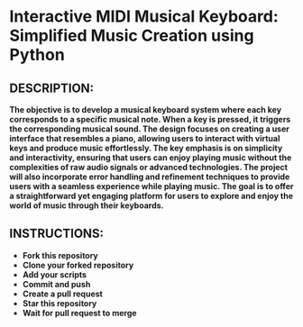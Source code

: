 # Interactive MIDI Musical Keyboard: Simplified Music Creation using Python


## DESCRIPTION:
<b>The objective is to develop a musical keyboard system where each key corresponds to a specific musical note. When a key is pressed, it triggers the corresponding musical sound. The design focuses on creating a user interface that resembles a piano, allowing users to interact with virtual keys and produce music effortlessly. The key emphasis is on simplicity and interactivity, ensuring that users can enjoy playing music without the complexities of raw audio signals or advanced technologies. The project will also incorporate error handling and refinement techniques to provide users with a seamless experience while playing music. The goal is to offer a straightforward yet engaging platform for users to explore and enjoy the world of music through their keyboards.<b>


## INSTRUCTIONS:
- Fork this repository
- Clone your forked repository
- Add your scripts
- Commit and push
- Create a pull request
- Star this repository
- Wait for pull request to merge
